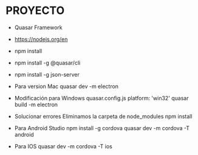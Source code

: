 # PROYECTO
- Quasar Framework

- https://nodejs.org/en

- npm install

- npm install -g @quasar/cli
- npm install -g json-server

- Para version Mac
quasar dev -m electron

- Modificación para Windows
quasar.config.js
platform: 'win32'
quasar build -m electron

- Solucionar errores
Eliminamos la carpeta de node_modules
npm install

- Para Android Studio
npm install -g cordova
quasar dev -m cordova -T android

- Para IOS
quasar dev -m cordova -T ios
